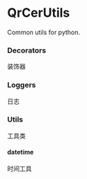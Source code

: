 # QrCerUtils

Common utils for python.

### Decorators
装饰器

### Loggers
日志

### Utils
工具类

#### datetime
时间工具
